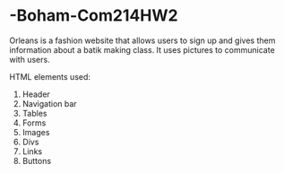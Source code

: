 # -Boham-Com214HW2

Orleans is a fashion website that allows users to sign up and gives them information about a batik making class. It uses pictures to communicate with users.

HTML elements used:
1. Header
2. Navigation bar
3. Tables
4. Forms
5. Images
6. Divs
7. Links
8. Buttons

